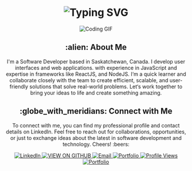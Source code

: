 <div align="center">
    <h1>
        <img src="https://readme-typing-svg.herokuapp.com?font=Jetbrains+mono&size=40&duration=3000&color=33FF33&center=true&vCenter=true&width=435&lines=Hey..+I'm+Reyna;This+is..;..my+Github..;" alt="Typing SVG"/>
    </h1>
</div>
<div align="center">
  <img src="https://media.giphy.com/media/jTNG3RF6EwbkpD4LZx/giphy.gif" alt="Coding GIF">
</div>

<div align="center">
    <h2>:alien: About Me</h2>
    <p>I'm a Software Developer based in Saskatchewan, Canada. I develop user interfaces and web applications.
    with experience in JavaScript and expertise in frameworks like ReactJS, and NodeJS. I‘m a quick learner and 
    collaborate closely with the team to create efficient, scalable, and user-friendly solutions that solve 
    real-world problems. Let‘s work together to bring your ideas to life and create something amazing.</p>
    
</div>
<div align="center">
    <h2>:globe_with_meridians: Connect with Me</h2>
    <p>To connect with me, you can find my professional profile and contact details on LinkedIn. Feel free to reach
    out for collaborations, opportunities, or just to exchange ideas about the latest in software development and technology.
    Cheers! :beers:</p>
    <a href="https://www.linkedin.com/in/reyna-may-roma/">
        <img src="https://img.shields.io/badge/REYNA_MAY_ROMA-0077B5?style=for-the-badge&logo=linkedin&logoColor=white" alt="LinkedIn"/>
    </a>
    <a href="https://github.com/reynaroma">
        <img src="https://img.shields.io/badge/VIEW_ON_GITHUB-100000?style=for-the-badge&logo=github&logoColor=white" alt="VIEW ON GITHUB"/>
    </a>
    <a href="mailto:roma.reynamay@gmail.com">
        <img src="https://img.shields.io/badge/roma.reynamay@gmail.com-0077B5?style=for-the-badge&logo=gmail&logoColor=white" alt="Email"/>
    </a>
    <a href="https://next-animated-portfolio-reynaroma.vercel.app/">
        <img src="https://img.shields.io/badge/Portfolio-100000?style=for-the-badge" alt="Portfolio"/>
    </a>
    <a href="https://github.com/reynaroma">
        <img src="https://komarev.com/ghpvc/?username=reynaroma" alt="Profile Views"/>
    </a>
    <a href="https://flowcv.com/resume/eldhilr8bi/">
        <img src="https://img.shields.io/badge/Resume-FF0000?style=for-the-badge" alt="Portfolio"/>
    </a>
</div>

